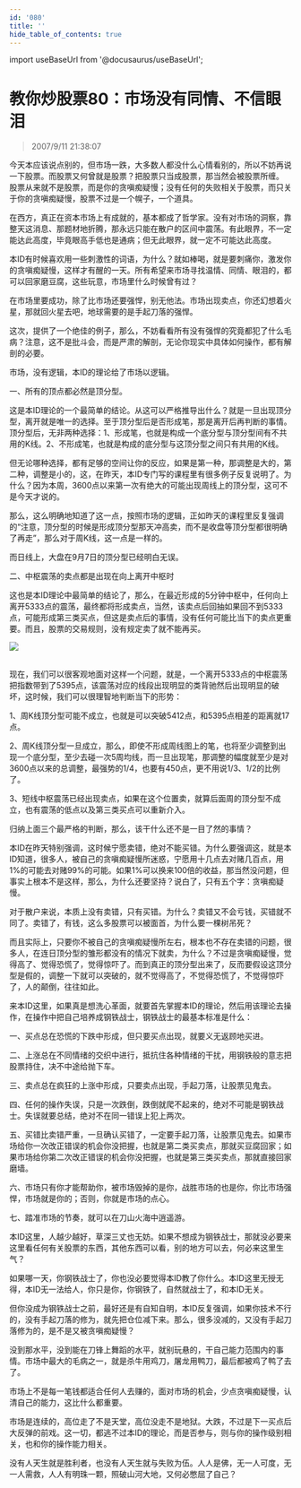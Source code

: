 ```yaml
---
id: '080'
title: ''
hide_table_of_contents: true
---
```


import useBaseUrl from '@docusaurus/useBaseUrl';

# 教你炒股票80：市场没有同情、不信眼泪

> 2007/9/11 21:38:07

今天本应该说点别的，但市场一跌，大多数人都没什么心情看别的，所以不妨再说一下股票。而股票又何曾就是股票？把股票只当成股票，那当然会被股票所缠。
股票从来就不是股票，而是你的贪嗔痴疑慢；没有任何的失败相关于股票，而只关于你的贪嗔痴疑慢，股票不过是一个幌子，一个道具。

在西方，真正在资本市场上有成就的，基本都成了哲学家。没有对市场的洞察，靠整天这消息、那题材地折腾，那永远只能在散户的区间中震荡。有此眼界，不一定能达此高度，毕竟眼高手低也是通病；但无此眼界，就一定不可能达此高度。

本ID有时候喜欢用一些刺激性的词语，为什么？就如棒喝，就是要刺痛你，激发你的贪嗔痴疑慢，这样才有醒的一天。所有希望来市场寻找温情、同情、眼泪的，都可以回家磨豆腐，这些玩意，市场里什么时候曾有过？

在市场里要成功，除了比市场还要强悍，别无他法。市场出现卖点，你还幻想着火星，那就回火星去吧，地球需要的是手起刀落的强悍。

这次，提供了一个绝佳的例子，那么，不妨看看所有没有强悍的究竟都犯了什么毛病？注意，这不是批斗会，而是严肃的解剖，无论你现实中具体如何操作，都有解剖的必要。

市场，没有逻辑，本ID的理论给了市场以逻辑。

一、所有的顶点都必然是顶分型。

这是本ID理论的一个最简单的结论。从这可以严格推导出什么？就是一旦出现顶分型，离开就是唯一的选择。至于顶分型后是否形成笔，那是离开后再判断的事情。顶分型后，无非两种选择：1、形成笔，也就是构成一个底分型与顶分型间有不共用的K线。2、不形成笔，也就是构成的底分型与这顶分型之间只有共用的K线。

但无论哪种选择，都有足够的空间让你的反应，如果是第一种，那调整是大的，第二种，调整是小的，这，在昨天，本ID专门写的课程里有很多例子反复说明了。为什么？因为本周，3600点以来第一次有绝大的可能出现周线上的顶分型，这可不是今天才说的。

那么，这么明确地知道了这一点，按照市场的逻辑，正如昨天的课程里反复强调的“注意，顶分型的时候是形成顶分型那天冲高卖，而不是收盘等顶分型都很明确了再走”，那么对于周K线，这一点是一样的。

而日线上，大盘在9月7日的顶分型已经明白无误。

二、中枢震荡的卖点都是出现在向上离开中枢时

这也是本ID理论中最简单的结论了，那么，在最近形成的5分钟中枢中，任何向上离开5333点的震荡，最终都将形成卖点，当然，该卖点后回抽如果回不到5333点，可能形成第三类买点，但这是卖点后的事情，没有任何可能比当下的卖点更重要。而且，股票的交易规则，没有规定卖了就不能再买。

<div style={{textAlign: 'left'}}>
<img src={useBaseUrl('/img/stocks/080/1A0001_1f.png')} /> <br/><br/>
</div>

现在，我们可以很客观地面对这样一个问题，就是，一个离开5333点的中枢震荡把指数带到了5395点，该震荡对应的线段出现明显的类背驰然后出现明显的破坏，这时候，我们可以很理智地判断当下的形势：

1、周K线顶分型可能不成立，也就是可以突破5412点，和5395点相差的距离就17点。

2、周K线顶分型一旦成立，那么，即使不形成周线图上的笔，也将至少调整到出现一个底分型，至少去碰一次5周均线，而一旦出现笔，那调整的幅度就至少是对3600点以来的总调整，最强势的1/4，也要有450点，更不用说1/3、1/2的比例了。

3、短线中枢震荡已经出现卖点，如果在这个位置卖，就算后面周的顶分型不成立，也有震荡的低点以及第三类买点可以重新介入。

归纳上面三个最严格的判断，那么，该干什么还不是一目了然的事情？

本ID在昨天特别强调，这时候宁愿卖错，绝对不能买错。为什么要强调这，就是本ID知道，很多人，被自己的贪嗔痴疑慢所迷惑，宁愿用十几点去对赌几百点，用1%的可能去对赌99%的可能。如果1%可以换来100倍的收益，那当然没问题，但事实上根本不是这样，那么，为什么还要坚持？说白了，只有五个字：贪嗔痴疑慢。

对于散户来说，本质上没有卖错，只有买错。为什么？卖错又不会亏钱，买错就不同了。卖错了，有钱，这么多股票可以被面首，为什么要一棵树吊死？

而且实际上，只要你不被自己的贪嗔痴疑慢所左右，根本也不存在卖错的问题，很多人，在连日顶分型的雏形都没有的情况下就卖，为什么？不过是贪嗔痴疑慢，觉得高了、觉得恐慌了，觉得惊吓了。而到真正的顶分型出来了，反而要假设这顶分型是假的，调整一下就可以突破的，就不觉得高了，不觉得恐慌了，不觉得惊吓了，人的颠倒，往往如此。

来本ID这里，如果真是想洗心革面，就要首先掌握本ID的理论，然后用该理论去操作，在操作中把自己培养成钢铁战士，钢铁战士的最基本标准是什么：

一、买点总在恐慌的下跌中形成，但只要买点出现，就要义无返顾地买进。

二、上涨总在不同情绪的交织中进行，抵抗住各种情绪的干扰，用钢铁般的意志把股票持住，决不中途给抛下车。

三、卖点总在疯狂的上涨中形成，只要卖点出现，手起刀落，让股票见鬼去。

四、任何的操作失误，只是一次跌倒，跌倒就爬不起来的，绝对不可能是钢铁战士。失误就要总结，绝对不在同一错误上犯上两次。

五、买错比卖错严重，一旦确认买错了，一定要手起刀落，让股票见鬼去。如果市场给你一次改正错误的机会你没把握，也就是第二类买卖点，那就买豆腐回家；如果市场给你第二次改正错误的机会你没把握，也就是第三类买卖点，那就直接回家磨墙。

六、市场只有你才能帮助你，被市场毁掉的是你，战胜市场的也是你，你比市场强悍，市场就是你的；否则，你就是市场的点心。

七、踏准市场的节奏，就可以在刀山火海中逍遥游。

本ID这里，人越少越好，草深三丈也无妨。如果不想成为钢铁战士，那就没必要来这里看任何有关股票的东西，其他东西可以看，别的地方可以去，何必来这里生气？

如果哪一天，你钢铁战士了，你也没必要觉得本ID教了你什么。本ID这里无授无得，本ID无一法给人，你只是你，你钢铁了，自然就战士了，和本ID无关。

但你没成为钢铁战士之前，最好还是有自知自明，本ID反复强调，如果你技术不行的，没有手起刀落的修为，就先把仓位减下来。那么，很多没减的，又没有手起刀落修为的，是不是又被贪嗔痴疑慢？

没到那水平，没到能在刀锋上舞蹈的水平，就别玩悬的，干自己能力范围内的事情。市场中最大的毛病之一，就是杀牛用鸡刀，屠龙用鸭刀，最后都被鸡了鸭了去了。

市场上不是每一笔钱都适合任何人去赚的，面对市场的机会，少点贪嗔痴疑慢，认清自己的能力，这比什么都重要。

市场是连续的，高位走了不是天堂，高位没走不是地狱。大跌，不过是下一买点后大反弹的前戏。这一切，都逃不过本ID的理论，而是否参与，则与你的操作级别相关，也和你的操作能力相关。

没有人天生就是胜利者，也没有人天生就与失败为伍。人人是佛，无一人可度，无一人需救，人人有明珠一颗，照破山河大地，又何必憋屈了自己？